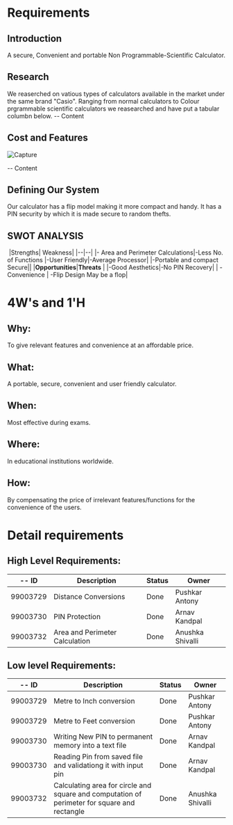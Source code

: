 # Requirements
## Introduction
A secure, Convenient and portable Non Programmable-Scientific Calculator.   

## Research
We reaserched on vatious types of calculators available in the market under the same brand "Casio". Ranging from normal calculators to Colour prgrammable scientific calculators we reasearched and have put a tabular columbn below.
-- Content 
## Cost and Features
![Capture](https://user-images.githubusercontent.com/78848560/107905816-97965280-6f75-11eb-8b3b-b3e158bdf326.PNG)

-- Content 
## Defining Our System
Our calculator has a flip model making it more compact and handy. It has a PIN security by which it is made secure to random thefts.
## SWOT ANALYSIS
﻿
|Strengths|  Weakness|
|--|--|
|- Area and Perimeter Calculations|-Less No. of Functions 
   |-User Friendly|-Average Processor|
   |-Portable and compact
   Secure||
|**Opportunities**|**Threats**  |
|-Good Aesthetics|-No PIN Recovery|
| -Convenience |  -Flip Design May be a flop|

# 4W&#39;s and 1&#39;H

## Why:
To give relevant features and convenience at an affordable price.


## What:

A portable, secure, convenient and user friendly calculator.

## When:

Most effective during exams.

## Where:

In educational institutions worldwide.

## How:

By compensating the price of irrelevant features/functions for the convenience of the users.

# Detail requirements
## High Level Requirements: 
-- ID | Description | Status | Owner |
------|-------------|--------|--------
99003729 | Distance Conversions | Done | Pushkar Antony
99003730 |PIN Protection | Done | Arnav Kandpal
99003732 |Area and Perimeter Calculation | Done | Anushka Shivalli
##  Low level Requirements: 
-- ID | Description | Status | Owner |
------|-------------|--------|--------
99003729 | Metre to Inch conversion | Done | Pushkar Antony
99003729 | Metre to Feet conversion | Done | Pushkar Antony
99003730 | Writing New PIN to permanent memory into a text file | Done | Arnav Kandpal
99003730 | Reading Pin from saved file and validationg it with input pin| Done | Arnav Kandpal
99003732 | Calculating area for circle and square and computation of perimeter for square and rectangle | Done | Anushka Shivalli
